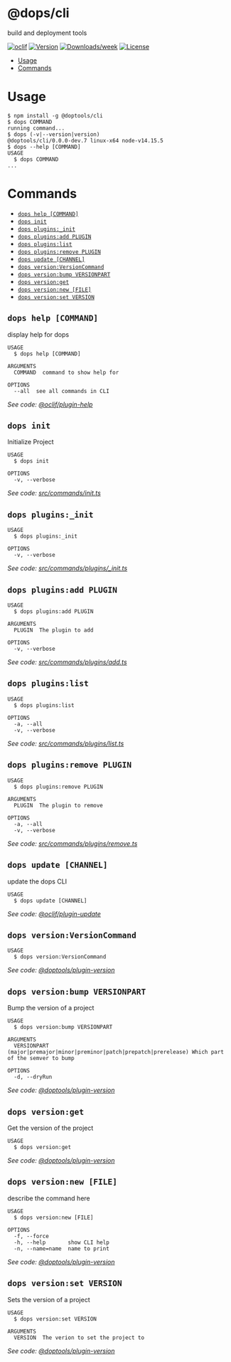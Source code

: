 @dops/cli
=========

build and deployment tools

[![oclif](https://img.shields.io/badge/cli-oclif-brightgreen.svg)](https://oclif.io)
[![Version](https://img.shields.io/npm/v/@dops/cli.svg)](https://npmjs.org/package/@dops/cli)
[![Downloads/week](https://img.shields.io/npm/dw/@dops/cli.svg)](https://npmjs.org/package/@dops/cli)
[![License](https://img.shields.io/npm/l/@dops/cli.svg)](https://github.com/connceptualpathways/dops/blob/master/package.json)

<!-- toc -->
* [Usage](#usage)
* [Commands](#commands)
<!-- tocstop -->
# Usage
<!-- usage -->
```sh-session
$ npm install -g @doptools/cli
$ dops COMMAND
running command...
$ dops (-v|--version|version)
@doptools/cli/0.0.0-dev.7 linux-x64 node-v14.15.5
$ dops --help [COMMAND]
USAGE
  $ dops COMMAND
...
```
<!-- usagestop -->
# Commands
<!-- commands -->
* [`dops help [COMMAND]`](#dops-help-command)
* [`dops init`](#dops-init)
* [`dops plugins:_init`](#dops-plugins_init)
* [`dops plugins:add PLUGIN`](#dops-pluginsadd-plugin)
* [`dops plugins:list`](#dops-pluginslist)
* [`dops plugins:remove PLUGIN`](#dops-pluginsremove-plugin)
* [`dops update [CHANNEL]`](#dops-update-channel)
* [`dops version:VersionCommand`](#dops-versionversioncommand)
* [`dops version:bump VERSIONPART`](#dops-versionbump-versionpart)
* [`dops version:get`](#dops-versionget)
* [`dops version:new [FILE]`](#dops-versionnew-file)
* [`dops version:set VERSION`](#dops-versionset-version)

## `dops help [COMMAND]`

display help for dops

```
USAGE
  $ dops help [COMMAND]

ARGUMENTS
  COMMAND  command to show help for

OPTIONS
  --all  see all commands in CLI
```

_See code: [@oclif/plugin-help](https://github.com/oclif/plugin-help/blob/v3.2.2/src/commands/help.ts)_

## `dops init`

Initialize Project

```
USAGE
  $ dops init

OPTIONS
  -v, --verbose
```

_See code: [src/commands/init.ts](https://github.com/doptools/cli/blob/v0.0.0-dev.7/src/commands/init.ts)_

## `dops plugins:_init`

```
USAGE
  $ dops plugins:_init

OPTIONS
  -v, --verbose
```

_See code: [src/commands/plugins/_init.ts](https://github.com/doptools/cli/blob/v0.0.0-dev.7/src/commands/plugins/_init.ts)_

## `dops plugins:add PLUGIN`

```
USAGE
  $ dops plugins:add PLUGIN

ARGUMENTS
  PLUGIN  The plugin to add

OPTIONS
  -v, --verbose
```

_See code: [src/commands/plugins/add.ts](https://github.com/doptools/cli/blob/v0.0.0-dev.7/src/commands/plugins/add.ts)_

## `dops plugins:list`

```
USAGE
  $ dops plugins:list

OPTIONS
  -a, --all
  -v, --verbose
```

_See code: [src/commands/plugins/list.ts](https://github.com/doptools/cli/blob/v0.0.0-dev.7/src/commands/plugins/list.ts)_

## `dops plugins:remove PLUGIN`

```
USAGE
  $ dops plugins:remove PLUGIN

ARGUMENTS
  PLUGIN  The plugin to remove

OPTIONS
  -a, --all
  -v, --verbose
```

_See code: [src/commands/plugins/remove.ts](https://github.com/doptools/cli/blob/v0.0.0-dev.7/src/commands/plugins/remove.ts)_

## `dops update [CHANNEL]`

update the dops CLI

```
USAGE
  $ dops update [CHANNEL]
```

_See code: [@oclif/plugin-update](https://github.com/oclif/plugin-update/blob/v1.3.10/src/commands/update.ts)_

## `dops version:VersionCommand`

```
USAGE
  $ dops version:VersionCommand
```

_See code: [@doptools/plugin-version](https://github.com/doptools/plugin-version/blob/v0.0.0-dev.5/src/commands/version/VersionCommand.ts)_

## `dops version:bump VERSIONPART`

Bump the version of a project

```
USAGE
  $ dops version:bump VERSIONPART

ARGUMENTS
  VERSIONPART  (major|premajor|minor|preminor|patch|prepatch|prerelease) Which part of the semver to bump

OPTIONS
  -d, --dryRun
```

_See code: [@doptools/plugin-version](https://github.com/doptools/plugin-version/blob/v0.0.0-dev.5/src/commands/version/bump.ts)_

## `dops version:get`

Get the version of the project

```
USAGE
  $ dops version:get
```

_See code: [@doptools/plugin-version](https://github.com/doptools/plugin-version/blob/v0.0.0-dev.5/src/commands/version/get.ts)_

## `dops version:new [FILE]`

describe the command here

```
USAGE
  $ dops version:new [FILE]

OPTIONS
  -f, --force
  -h, --help       show CLI help
  -n, --name=name  name to print
```

_See code: [@doptools/plugin-version](https://github.com/doptools/plugin-version/blob/v0.0.0-dev.5/src/commands/version/new.ts)_

## `dops version:set VERSION`

Sets the version of a project

```
USAGE
  $ dops version:set VERSION

ARGUMENTS
  VERSION  The verion to set the project to
```

_See code: [@doptools/plugin-version](https://github.com/doptools/plugin-version/blob/v0.0.0-dev.5/src/commands/version/set.ts)_
<!-- commandsstop -->
